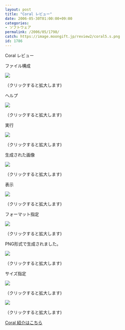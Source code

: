 ```yaml
---
layout: post
title: "Coral レビュー"
date: 2006-05-30T01:00:00+09:00
categories:
- ソフトウェア
permalink: /2006/05/1798/
catch: https://image.moongift.jp/review2/coral5.s.png
id: 1786
---
```

Coral レビュー  
<!--more-->

ファイル構成

  

[![](https://image.moongift.jp/review2/coral1.s.png)](https://image.moongift.jp/review2/coral1.png)  
  
（クリックすると拡大します)

  

ヘルプ

  

[![](https://image.moongift.jp/review2/coral2.s.png)](https://image.moongift.jp/review2/coral2.png)  
  
（クリックすると拡大します)

  

実行

  

[![](https://image.moongift.jp/review2/coral3.s.png)](https://image.moongift.jp/review2/coral3.png)  
  
（クリックすると拡大します)

  

生成された画像

  

[![](https://image.moongift.jp/review2/coral4.s.png)](https://image.moongift.jp/review2/coral4.png)  
  
（クリックすると拡大します)

  

表示

  

[![](https://image.moongift.jp/review2/coral5.s.png)](https://image.moongift.jp/review2/coral5.png)  
  
（クリックすると拡大します)

  

フォーマット指定

  

[![](https://image.moongift.jp/review2/coral6.s.png)](https://image.moongift.jp/review2/coral6.png)  
  
（クリックすると拡大します)

  

PNG形式で生成されました。

  

[![](https://image.moongift.jp/review2/coral7.s.png)](https://image.moongift.jp/review2/coral7.png)  
  
（クリックすると拡大します)

  

サイズ指定

  

[![](https://image.moongift.jp/review2/coral8.s.png)](https://image.moongift.jp/review2/coral8.png)  
  
（クリックすると拡大します)

  

[![](https://image.moongift.jp/review2/coral9.s.png)](https://image.moongift.jp/review2/coral9.png)  
  
（クリックすると拡大します)

  

[Coral 紹介はこちら](http://oss.moongift.jp/intro/i-1797.html)

